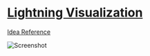 # [Lightning Visualization](https://akbarhps.github.io/p5-lightning-visualization/)

[Idea Reference](https://www.youtube.com/watch?v=akZ8JJ4gGLs&t=644s)

![Screenshot](https://user-images.githubusercontent.com/69947442/130901830-86f3e641-74d1-4166-b9a7-a452b1275052.png)

